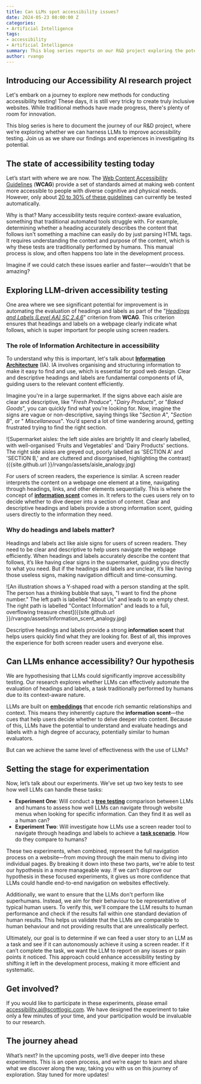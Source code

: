 ```yaml
---
title: Can LLMs spot accessibility issues?
date: 2024-05-23 08:00:00 Z
categories:
- Artificial Intelligence
tags:
- accessibility 
- Artificial Intelligence
summary: This blog series reports on our R&D project exploring the potential of LLMs to enhance accessibility testing.
author: rvango
---
```


## Introducing our Accessibility AI research project

Let's embark on a journey to explore new methods for conducting accessibility testing! These days, it is still
very tricky to create truly inclusive websites. While traditional methods have made progress, there's plenty of room
for innovation.

This blog series is here to document the journey of our R&D project, where we’re exploring whether we can harness LLMs
to improve accessibility testing. Join us as we share our findings and experiences in investigating its potential.

## The state of accessibility testing today

Let’s start with where we are now. The [Web Content Accessibility Guidelines](https://intopia.digital/wp-content/uploads/2023/10/Intopia-WCAG-2.2-Map-Portrait-Mode.pdf) (**WCAG**) provide a set of standards aimed
at making web content more accessible to people with diverse cognitive and physical needs. 
However, only about [20 to 30% of these guidelines](https://blog.usablenet.com/automated-wcag-testing-is-not-enough-for-web-accessibility-ada-compliance) 
can currently be tested automatically.

Why is that? Many accessibility tests require context-aware evaluation, something that traditional automated tools
struggle with. For example, determining whether a heading accurately describes the content that follows isn't something
a machine can easily do by just parsing HTML tags. It requires understanding the context and purpose of the content,
which is why these tests are traditionally performed by humans. This manual process is slow, and often happens too late 
in the development process. 

Imagine if we could catch these issues earlier and faster—wouldn't that be
amazing?

## Exploring LLM-driven accessibility testing

One area where we see significant potential for improvement is in automating the evaluation of headings and labels as
part of the "[_Headings and Labels (Level AA) SC 2.4.6_](https://wcag.com/authors/2-4-6-headings-and-labels/)" criterion from **WCAG**. This criterion ensures that headings
and labels on a webpage clearly indicate what follows, which is super important for people using screen readers.

### The role of Information Architecture in accessibility

To understand why this is important, let's talk about [**Information Architecture**](https://blog.optimalworkshop.com/learn-about-information-architecture/) (IA). IA involves organising and
structuring information to make it easy to find and use, which is essential for good web design. Clear and descriptive
headings and labels are fundamental components of IA, guiding users to the relevant content efficiently.

Imagine you're in a large supermarket. If the signs above each aisle are clear and descriptive, like "_Fresh
Produce_", "_Dairy Products_", or "_Baked Goods_", you can quickly find what you’re looking for.
Now, imagine the signs are vague or non-descriptive, saying things like "_Section A_", "_Section B_", or "
_Miscellaneous_".
You’d spend a lot of time wandering around, getting frustrated trying to find the right section.

![Supermarket aisles: the left side aisles are brightly lit and clearly labelled, with well-organised 'Fruits and Vegetables' and 'Dairy Products' sections. The right side aisles are greyed out, poorly labelled as 'SECTION A' and 'SECTION B,' and are cluttered and disorganised, highlighting the contrast]({{site.github.url }}/rvango/assets/aisle_analogy.jpg)

For users of screen readers, the experience is similar. A screen reader interprets the content on a webpage one element
at a time, navigating through headings, links, and other elements sequentially. This is where the concept of [**information
scent**](https://www.nngroup.com/articles/information-scent/) comes in. It refers to the cues users rely on to decide whether to dive deeper into a section of content. 
Clear and descriptive headings and labels provide a strong information scent, guiding users directly to the
information they need.

### Why do headings and labels matter?

Headings and labels act like aisle signs for users of screen readers. They need to be clear and descriptive to help
users navigate the webpage efficiently. When headings and labels accurately describe the content that follows, it’s
like having clear signs in the supermarket, guiding you directly to what you need.
But if the headings and labels are unclear, it’s like having those useless signs, making navigation difficult and
time-consuming.

![An illustration shows a Y-shaped road with a person standing at the split. The person has a thinking bubble that says, "I want to find the phone number." The left path is labelled "About Us" and leads to an empty chest. The right path is labelled "Contact Information" and leads to a full, overflowing treasure chest]({{site.github.url }}/rvango/assets/information_scent_analogy.jpg)

Descriptive headings and labels provide a strong **information scent** that helps users quickly find what they are 
looking for. Best of all, this improves the experience for both screen reader users and everyone else.

## Can LLMs enhance accessibility? Our hypothesis

We are hypothesising that LLMs could significantly improve accessibility testing.
Our research explores whether LLMs can effectively automate the evaluation of headings and labels, a task traditionally
performed by humans due to its context-aware nature.

LLMs are built on [**embeddings**](https://learn.microsoft.com/en-us/semantic-kernel/memories/embeddings#what-are-embeddings-to-a-programmer) that encode rich semantic relationships and context. This means they inherently capture the
**information scent**—the cues that help users decide whether to delve deeper into content. Because of this, LLMs have the
potential to understand and evaluate headings and labels with a high degree of accuracy, potentially similar to human evaluators.

But can we achieve the same level of effectiveness with the use of LLMs?

## Setting the stage for experimentation

Now, let’s talk about our experiments. We’ve set up two key tests to see how well LLMs can handle these tasks:

- **Experiment One**: Will conduct a [**tree testing**](https://www.nngroup.com/articles/tree-testing/) comparison between LLMs and humans to assess how well LLMs can 
  navigate through website menus when looking for specific information. Can they find it as well as a human can?
- **Experiment Two**: Will investigate how LLMs use a screen reader tool to navigate through headings and labels to achieve a 
  [**task scenario**](https://www.nngroup.com/articles/task-scenarios-usability-testing/).  How do they compare to humans?

These two experiments, when combined, represent the full navigation process on a website—from moving through the main
menu to diving into individual pages. By breaking it down into these two parts, we're able to test our hypothesis in a
more manageable way. If we can’t disprove our hypothesis in these focused experiments, it gives us more confidence that
LLMs could handle end-to-end navigation on websites effectively.

Additionally, we want to ensure that the LLMs don't perform like superhumans. Instead, we aim for their behaviour to be
representative of typical human users. To verify this, we'll compare the LLM results to human performance and check if
the results fall within one standard deviation of human results. This helps us validate that the LLMs are comparable to
human behaviour and not providing results that are unrealistically perfect.

Ultimately, our goal is to determine if we can feed a user story to an LLM as a task and see if it can autonomously
achieve it using a screen reader. If it can’t complete the task, we want the LLM to report on any issues or pain points
it noticed. This approach could enhance accessibility testing by shifting it left in the development process, making it
more efficient and systematic.

## Get involved?

If you would like to participate in these experiments, please
email [accessibility.ai@scottlogic.com](mailto:accessibility.ai@scottlogic.com?subject=Participation%20in%20Accessibility%20AI%20Experiments&body=Dear%20Scott%20Logic%20Team,%0D%0A%0D%0AI%20am%20interested%20in%20participating%20in%20the%20Accessibility%20AI%20experiments.%20Please%20provide%20me%20with%20further%20details%20on%20how%20I%20can%20get%20involved.%0D%0A%0D%0AI%20understand%20that%20my%20participation%20will%20be%20anonymised,%20and%20no%20personal%20information%20will%20be%20kept%20or%20linked%20to%20me%20as%20an%20individual.%0D%0A%0D%0AThank%20you!).
We have designed the experiment to take only a few minutes of your time, and your participation would be invaluable to
our research.

## The journey ahead

What’s next? In the upcoming posts, we’ll dive deeper into these experiments. This is an open process, and we’re eager
to learn and share what we discover along the way, taking you with us on this journey of exploration. Stay tuned
for more updates!

